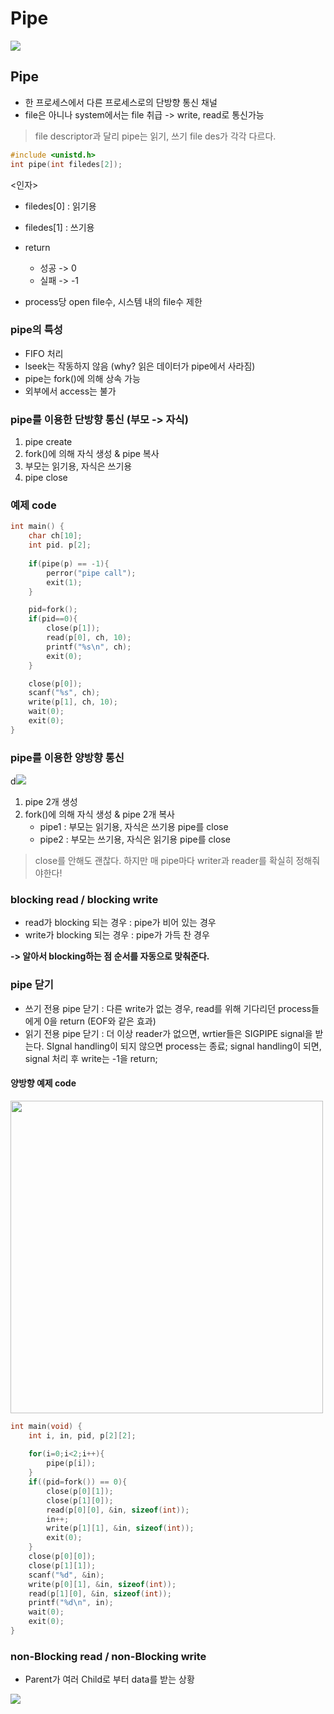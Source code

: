 # Pipe
<img src="https://lh3.googleusercontent.com/WeQVF5rLdHr7fH61Iy5l-4O4fw2Lc9K4Rrn46aEYbN4rqNX-bRhn_WtvSPA349WdH34FA1JkL2zq5L2qLjYCG4GGBhn3rM4w3tiTRZDl-LK-YPbHE_KmefxzL8VhELKtZ-Vq5s2SpYaJeYYvBrnMBh-d87oHG6sQgf99_yY7a7wGZFK98B5qWYb0NWqCMtYrrijpBlM_-8Sbcezi4u6odHxco-qaWAE3PghZtCWOqc2Tyldyn6CdXoUTaojvw6zAhza3bVMZRyXDVC-bUnDkSzJ_23z1TCIYeKtDXwPhplw9ROVF4RV8PaYLEVjQEGtz19LlZAMZScayM6Ax9hxpSqNIaS9cxQFmVhj8rj7qTJgSM_WoFbc7KeBQjSGm_BydpOFfHzKyK7D5cZP0YQxzQGvvs7BMLWOOtMVknHdLgXx-8FoCrv4lMLODn56SOEJjvlYI5kIYlBDQbuIBgtmTkvvZsPnEoolP33rdWPu5B9FkLxDH7spwzNtRQy6IHGhCe07Q6pt1TwI7V4-u1mOlyV7gZMe4aW_Lpe21Rau3CIwril9tgj--MdKq2OPO8bL6UEKSK9XWsNAEmMtfX6fWUz0w8KTEMCqQJS7haAL-IxeLEqFHQPh_6PllHlHEv5jguK7j5XqfLVLmtKE3okczB066J8Za6qNXUutGWrZlggmCwoWoldhM1lqw69wFvGUERZ9fmNlFfN_fgDBeSfrQfh2vVcF18rrOv_VT3hxkj-81Zgwe=w502-h943-no" />

## Pipe
- 한 프로세스에서 다른 프로세스로의 단방향 통신 채널
- file은 아니나 system에서는 file 취급
-> write, read로 통신가능
> file descriptor과 달리 pipe는 읽기, 쓰기 file des가 각각 다르다.

```c
#include <unistd.h>
int pipe(int filedes[2]);
```
<인자>
- filedes[0] : 읽기용
- filedes[1] : 쓰기용
- return
	- 성공 -> 0
	- 실패 -> -1

- process당 open file수, 시스템 내의 file수 제한

### pipe의 특성
- FIFO 처리
- lseek는 작동하지 않음 (why? 읽은 데이터가 pipe에서 사라짐)
- pipe는 fork()에 의해 상속 가능
- 외부에서 access는 불가

### pipe를 이용한 단방향 통신 (부모 -> 자식)
1. pipe create
2. fork()에 의해 자식 생성 & pipe 복사
3. 부모는 읽기용, 자식은 쓰기용
4. pipe close

### 예제 code
```c
int main() {
	char ch[10];
	int pid. p[2];
	
	if(pipe(p) == -1){
		perror("pipe call");
		exit(1);
	}

	pid=fork();
	if(pid==0){
		close(p[1]);
		read(p[0], ch, 10);
		printf("%s\n", ch);
		exit(0);
	}

	close(p[0]);
	scanf("%s", ch);
	write(p[1], ch, 10);
	wait(0);
	exit(0);
}
```

### pipe를 이용한 양방향 통신
d<img src="https://lh3.googleusercontent.com/lzEzL9IFlLGCcYjY2ixDzx6fqQdfQtUw1cWO9XjCqRL4FB-8gRJxLHCLOrSeOrMaPa9wjiOpeSogWz9U9V8ZJkZCMCq_htySs4DcA5WTGswpZP659hyp32WIVD2dFx5NGofRiI0d8z3Xx6pP7JBLOzHTHQjc5DKWIxpkxuhsg-8eAScHuvvvwRT33Mtn2o1pxS1AjKVciKpWMTNMfn-Bn6yoW2Pzjo1ZfecZAA4z5rmhcIlG_aMBIycdEuPrqz-XpBHV2JY7JgjTjwWqw-Kfp8XgYxVH5R68vAJEe0Sh_eG3WP4_CHuumIYtaYcl_4LEFM_746PIzyiVuu37prBTbbdCTbKQBbDhmS9Xf_DKKXXflfy1Ad5tG5BbvLIiuPEuwoTj1p-jsDxUqmemfSHJx7I3PZ8nB8pXl_buNHMgOzJJ7VwjcTqhobTZ6eif6UB4_zDmKE9NQ5_yJrxqEJKHorUW4_26XPgfPpk0UwIrWsbNzNGL2rQbKSCFcClxCZgxjShQFWw2uihGQbWUS_NhB783HHWLnEg2WqyNeDWy62JCf0HWaaDSI6b3RrVho2EQQS5htH-SPmFhzP3wNw7qGMJVKAeQ3SrOD1a0tZfT69ckqH4QgyhfyHUMgd62SHtSweVryKV9zO1PROd_b8aCaD9W16qugQQZs5fjq5QpK8c3KnHSQg7JSpqAwNnyRl_WDe_22LTOW1qCTxagTJnofhMgMqFldqeIpJzgbFlysyBoI4M6=w356-h944-no"
/>

1. pipe 2개 생성
2. fork()에 의해 자식 생성 & pipe 2개 복사
	- pipe1 : 부모는 읽기용, 자식은 쓰기용 pipe를 close
	- pipe2 : 부모는 쓰기용, 자식은 읽기용 pipe를 close

> close를 안해도 괜찮다. 하지만 매 pipe마다 writer과 reader를 확실히 정해줘야한다!

### blocking read / blocking write
- read가 blocking 되는 경우 : pipe가 비어 있는 경우
- write가 blocking 되는 경우 : pipe가 가득 찬 경우

**-> 알아서 blocking하는 점 순서를 자동으로 맞춰준다.**

### pipe 닫기
- 쓰기 전용 pipe 닫기 : 다른 write가 없는 경우, read를 위해 기다리던 process들에게 0을 return (EOF와 같은 효과)
- 읽기 전용 pipe 닫기 : 더 이상 reader가 없으면, wrtier들은 SIGPIPE signal을 받는다. SIgnal handling이 되지 않으면 process는 종료; signal handling이 되면, signal 처리 후 write는 -1을 return;

#### 양방향 예제 code
<img src="https://lh3.googleusercontent.com/wampVbl82XMCrMLDpIoK08yd6DIxBvjfpJM0KvAJz-fBvtNAqo5jJWN1sQRXqNKcmkOA_GKJLnD-Td_m8WQw-aStrDYSDK180ZB76IUnCVvwXNj5X8wbQx9rZXv96XyjnFA0QWieTbnAd8GhZJG5DPhpTLs4fLlcO2Jaw6fJqzFj7g4DDOHuxxW-80Cm3G6LCtqy0FKOlcrPfkuzbtCeBvoXWQ_VCbVtUu2F5yHAbovDXiJY761tL7gHheocq0Zhn-TCGfKqUHgOHMZUOgIEAOigUUlZbecC0-jGuqILn0tQa9Tx9dDkrBzcANUC-S5E-gL_qUHh42frRPSIHHvV2-PdOps5Vfufg6BLeHzmGVmxCUhoqIvwBSXnpwuDWGja90XSNTxawQEieYEjGIQro5eaGfmVopiib3ks8F24YhnHl2EOGMVLT8Q9zJBZ8or5KBqzuqxxvs6tUhVwxM8HMxykoKfId4PqQlQLosBgMd-Ca-PctrQVRx8sSrZ9Pv3rqKHxo0RnrMg3Dp5uQY1JB2Rpftda1Vi800gcqd_8TFn6TlEpajiKhS8dKqEZqTuwHbczjwmQcBdgAZF3h06R_sEzn2KBohcg7EBIFF8elrz_FMsxAWd1EMIxRvq96REID2AFxulgZywwBhDtntkhib9eZ1cjPZIqMGKn-s5_MhKoGXebWbd7MfBT-S0tzhuaoSCG4ThnxjBbJULaXrzCqEMArZA1m5AuZCypPQe82XkTbGIg=w1430-h920-no" width=500px />

```c
int main(void) {
	int i, in, pid, p[2][2];
	
	for(i=0;i<2;i++){
		pipe(p[i]);
	}
	if((pid=fork()) == 0){
		close(p[0][1]);
		close(p[1][0]);
		read(p[0][0], &in, sizeof(int));
		in++;
		write(p[1][1], &in, sizeof(int));
		exit(0);
	}
	close(p[0][0]);
	close(p[1][1]);
	scanf("%d", &in);
	write(p[0][1], &in, sizeof(int));
	read(p[1][0], &in, sizeof(int));
	printf("%d\n", in);
	wait(0);
	exit(0);
}
```
### non-Blocking read / non-Blocking write

- Parent가 여러 Child로 부터 data를 받는 상황
<img src="https://lh3.googleusercontent.com/Y93d4QBMf-SPIckcpd1fRUsWDtK_Lxh6Gs915ciyBayHxo_3FHCxqtQZhRLHJmANdLPWPOAHxBp5Iivy5PoO9Pw-bSDF1P1cBSKX0WkDn6rLXl4c23vSVO-fjDsuZFodOrJDtqEL-cTEz3nbZCuEWdz0j9yHGzWb-Kf2zzYUiH-naF7DqYFTlm4ODgsTfuWreP6m9bGHedxhgGTwDscHt9Idxnyi6JFwqd8WC6RwVK9TI1641JKqEG9sDzMU9rogkoVq4jMLVDIftIXPHPnVdxH1S60nTpkfFjg986saRdBMZolkARejmjYxkPWXFCSODzkBdolRKeRrTi0h5rZ2jUOZqyeuHEKyxme-nBDBoPX83ISy5HjUTFtwR-CzW_okTwe7mK6Fx2qllwyOWX_5MXbm61Abtbla-XJbcG9AtEyEcP86l0zqnL5mVSdEQ4BhVRO3IBdflS-T75-SvdFms2nRckpdlQbCyp4_GmFme09nviQqioT_X68dlH9J9GXp5A4__yped7Bc3UYkP0tqqPU01sPeh3g-MhGIY-F2MEu5H7gnq1PR3mTgy1wDRzfVHXyR7942UMXYS0uM2OO58hc_uSH9ztiVac1yxY3PVCFqESz0xyjhKJM0aXIgZ9XdfDalyKw0aZQ-Yl098JAnwMvfZz4ETerAWohD1MF_FfNIOBqs_7b9kWgur2ZZjJCpJ0vhj6LpqSGE4li9e1fmtyU07rA7Nx067lp5tL7Nw4RrX3pM=w968-h849-no" />

<!--stackedit_data:
eyJoaXN0b3J5IjpbLTk1NTE2MzQ4OSw0ODQzMzgyNzYsMjA5OT
M1Nzg2Ml19
-->